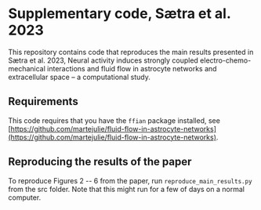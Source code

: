 # Supplementary code, Sætra et al. 2023

This repository contains code that reproduces the main results
presented in Sætra et al. 2023, 
Neural activity induces strongly coupled electro-chemo-mechanical interactions 
and fluid flow in astrocyte networks and extracellular space – a computational study.

## Requirements

This code requires that you have the `ffian` package installed, see
[https://github.com/martejulie/fluid-flow-in-astrocyte-networks](https://github.com/martejulie/fluid-flow-in-astrocyte-networks).

## Reproducing the results of the paper

To reproduce Figures 2 -- 6 from the paper, run `reproduce_main_results.py`
from the src folder. Note that this might run for a few of days on a normal
computer. 
